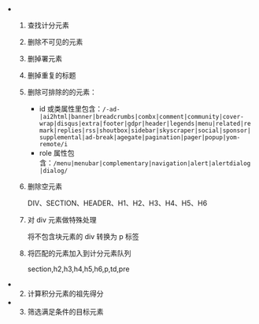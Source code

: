- 1. 查找计分元素

    1. 删除不可见的元素
    2. 删掉署元素
    3. 删掉重复的标题
    4. 删除可排除的的元素：

        - id 或类属性里包含：`/-ad-|ai2html|banner|breadcrumbs|combx|comment|community|cover-wrap|disqus|extra|footer|gdpr|header|legends|menu|related|remark|replies|rss|shoutbox|sidebar|skyscraper|social|sponsor|supplemental|ad-break|agegate|pagination|pager|popup|yom-remote/i`
        - role 属性包含：`/menu|menubar|complementary|navigation|alert|alertdialog|dialog/`

    5. 删除空元素

        DIV、SECTION、HEADER、H1、H2、H3、H4、H5、H6

    5. 对 div 元素做特殊处理

        将不包含块元素的 div 转换为 p 标签

    6. 将匹配的元素加入到计分元素队列

        section,h2,h3,h4,h5,h6,p,td,pre

- 2. 计算积分元素的祖先得分
- 3. 筛选满足条件的目标元素
